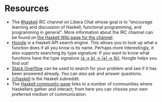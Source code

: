 # Resources

* The [#haskell](https://web.libera.chat/?channel=#haskell) IRC channel on Libera Chat whose goal is to "encourage learning and discussion of Haskell, functional programming, and programming in general". More information about the IRC channel can be found on [the Haskell Wiki page for the channel](https://wiki.haskell.org/IRC_channel).
* [Hoogle](https://www.haskell.org/hoogle/) is a Haskell API search engine. This allows you to look up what a function does if all you know is its name. Perhaps more interestingly, it also supports searching by type signature: If you want to know what functions have the type signature [(a -> b) -> [a] -> [b]](https://www.haskell.org/hoogle/?hoogle=%28a+-%3E+b%29+-%3E+[a]+-%3E+[b]), Hoogle helps you find out!
* [Stack Overflow](http://stackoverflow.com/questions/tagged/haskell) can be used to search for your problem and see if it has been answered already. You can also ask and answer questions.
* [/r/haskell](https://www.reddit.com/r/haskell) is the Haskell subreddit.
* The [Haskell community page](https://www.haskell.org/community/) links to a number of communities where Haskellers gather and interact; from here you can choose your own preferred medium of communication.
